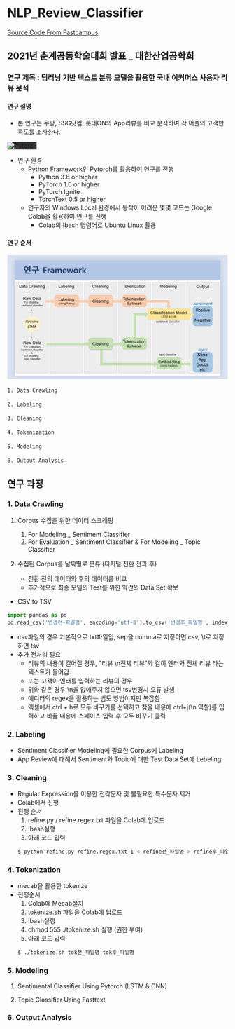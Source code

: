 # NLP_Review_Classifier

<a href = "https://github.com/kh-kim/simple-ntc" title = "git repository로 이동" target="_blank">Source Code From Fastcampus</a>

## 2021년 춘계공동학술대회 발표 _ 대한산업공학회

### 연구 제목 : 딥러닝 기반 텍스트 분류 모델을 활용한 국내 이커머스 사용자 리뷰 분석

#### 연구 설명

- 본 연구는 쿠팡, SSG닷컴, 롯데ON의 App리뷰를 비교 분석하여 각 어플의 고객만족도를 조사한다. 

<img src ="https://pytorch.org/assets/images/logo.svg" width = "300" title = "pytorch" alt = "Pytorch" style="background-color: #333">

- 연구 환경
    - Python Framework인 Pytorch를 활용하여 연구를 진행
        - Python 3.6 or higher
        - PyTorch 1.6 or higher
        - PyTorch Ignite
        - TorchText 0.5 or higher
    - 연구자의 Windows Local 환경에서 동작이 어려운 몇몇 코드는 Google Colab을 활용하여 연구를 진행
        - Colab의 !bash 명령어로 Ubuntu Linux 활용

#### 연구 순서

<img src ="./FrameWork.png" title = "FrameWork" alt = "FrameWork">

    1. Data Crawling

    2. Labeling

    3. Cleaning

    4. Tokenization

    5. Modeling

    6. Output Analysis

## 연구 과정

### 1. Data Crawling

1. Corpus 수집을 위한 데이터 스크래핑
    1. For Modeling _ Sentiment Classifier
    2. For Evaluation _ Sentiment Classifier & For Modeling _ Topic Classifier

2. 수집된 Corpus를 날짜별로 분류 (디지털 전환 전과 후)
    - 전환 전의 데이터와 후의 데이터를 비교
    - 추가적으로 최종 모델의 Test를 위한 약간의 Data Set 확보

- CSV to TSV 
```python
import pandas as pd
pd.read_csv('변경전-파일명', encoding='utf-8').to_csv('변경후_파일명', index=False, sep="\t")
```
- csv파일의 경우 기본적으로 txt파일임, sep을 comma로 지정하면 csv, \t로 지정하면 tsv
- 추가 전처리 필요
    - 리뷰의 내용이 길어질 경우, "리뷰 \n전체 리뷰"와 같이 엔터와 전체 리뷰 라는 텍스트가 들어감.
    - 또는 고객이 엔터를 입력하는 리뷰의 경우
    - 위와 같은 경우 \n을 없애주지 않으면 tsv변경시 오류 발생
    - 에디터의 regex을 활용하는 법도 방법이지만 복잡함
    - 엑셀에서 ctrl + h로 모두 바꾸기를 선택하고 찾을 내용에 ctrl+j(\n 역할)를 입력하고 바꿀 내용에 스페이스 입력 후 모두 바꾸기 클릭


### 2. Labeling

- Sentiment Classifier Modeling에 필요한 Corpus에 Labeling
- App Review에 대해서 Sentiment와 Topic에 대한 Test Data Set에 Lebeling


### 3. Cleaning

- Regular Expression을 이용한 전각문자 및 불필요한 특수문자 제거
- Colab에서 진행
- 진행 순서
    1. refine.py / refine.regex.txt 파일을 Colab에 업로드
    2. !bash실행
    3. 아래 코드 입력
    ```bash
    $ python refine.py refine.regex.txt 1 < refine전_파일명 > refine후_파일명
    ```


### 4. Tokenization

- mecab을 활용한 tokenize
- 진행순서
    1. Colab에 Mecab설치
    2. tokenize.sh 파일을 Colab에 업로드
    3. !bash실행
    4. chmod 555 ./tokenize.sh 실행 (권한 부여)
    5. 아래 코드 입력
    ```bash
    $ ./tokenize.sh tok전_파일명 tok후_파일명
    ```


### 5. Modeling

1. Sentimental Classifier Using Pytorch (LSTM & CNN)

2. Topic Classifier Using Fasttext


### 6. Output Analysis